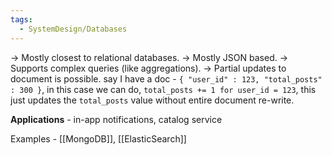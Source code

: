 ```yaml
---
tags:
  - SystemDesign/Databases
---
```

-> Mostly  closest to relational databases.
-> Mostly JSON based. 
-> Supports complex queries (like aggregations).
-> Partial updates to document is possible.
	say I have a doc - `{ "user_id" : 123, "total_posts" : 300 }`, in this case we can do, `total_posts += 1 for user_id = 123`, this just updates the `total_posts` value without entire document re-write.

**Applications** - in-app notifications, catalog service

Examples - [[MongoDB]], [[ElasticSearch]]